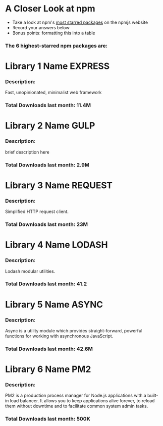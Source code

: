 # A Closer Look at npm
- Take a look at npm's [most starred packages](https://www.npmjs.com/browse/star) on the npmjs website
- Record your answers below
- Bonus points: formatting this into a table

### The 6 highest-starred npm packages are:

# Library 1 Name  EXPRESS

### Description:
Fast, unopinionated, minimalist web framework

### Total Downloads last month: 11.4M

# Library 2 Name  GULP

### Description:
brief description here

### Total Downloads last month: 2.9M

# Library 3 Name  REQUEST

### Description:
Simplified HTTP request client.

### Total Downloads last month: 23M

# Library 4 Name  LODASH

### Description:
Lodash modular utilities.

### Total Downloads last month: 41.2

# Library 5 Name  ASYNC

### Description:
Async is a utility module which provides straight-forward, powerful functions for working with asynchronous JavaScript.

### Total Downloads last month: 42.6M

# Library 6 Name  PM2

### Description:
PM2 is a production process manager for Node.js applications with a built-in load balancer. It allows you to keep applications alive forever, to reload them without downtime and to facilitate common system admin tasks.

### Total Downloads last month: 500K



